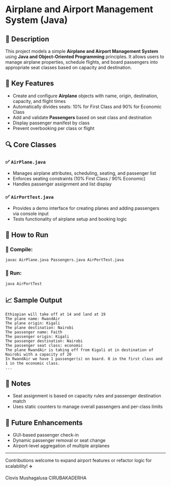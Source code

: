 # Airplane and Airport Management System (Java)

## 📄 Description
This project models a simple **Airplane and Airport Management System** using **Java and Object-Oriented Programming** principles. It allows users to manage airplane properties, schedule flights, and board passengers into appropriate seat classes based on capacity and destination.

## 🛫 Key Features
- Create and configure **Airplane** objects with name, origin, destination, capacity, and flight times
- Automatically divides seats: 10% for First Class and 90% for Economic Class
- Add and validate **Passengers** based on seat class and destination
- Display passenger manifest by class
- Prevent overbooking per class or flight

## 🔍 Core Classes
### ✅ `AirPlane.java`
- Manages airplane attributes, scheduling, seating, and passenger list
- Enforces seating constraints (10% First Class / 90% Economic)
- Handles passenger assignment and list display

### ✅ `AirPortTest.java`
- Provides a demo interface for creating planes and adding passengers via console input
- Tests functionality of airplane setup and booking logic

## 🔄 How to Run
### 📅 Compile:
```bash
javac AirPlane.java Passengers.java AirPortTest.java
```

### 🔢 Run:
```bash
java AirPortTest
```

## 📈 Sample Output
```text
Ethiopian will take off at 14 and land at 19
The plane name: RwandAir
The plane origin: Kigali
The plane destination: Nairobi
The passenger name: Faith
The passenger origin: Kigali
The passenger destination: Nairobi
The passenger seat class: economic
The plane RwandAir is taking off from Kigali at in destination of Nairobi with a capacity of 20
In RwandAir we have 1 passenger(s) on board. 0 in the first class and 1 in the economic class.
...
```

## 📝 Notes
- Seat assignment is based on capacity rules and passenger destination match
- Uses static counters to manage overall passengers and per-class limits

## 🌟 Future Enhancements
- GUI-based passenger check-in
- Dynamic passenger removal or seat change
- Airport-level aggregation of multiple airplanes

---
Contributions welcome to expand airport features or refactor logic for scalability! ✈️

Clovis Mushagalusa CIRUBAKADERHA
